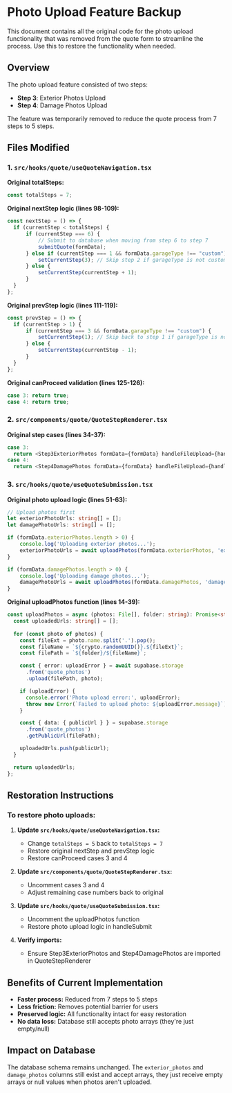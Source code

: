 # Photo Upload Feature Backup

This document contains all the original code for the photo upload functionality that was removed from the quote form to streamline the process. Use this to restore the functionality when needed.

## Overview

The photo upload feature consisted of two steps:
- **Step 3**: Exterior Photos Upload
- **Step 4**: Damage Photos Upload

The feature was temporarily removed to reduce the quote process from 7 steps to 5 steps.

## Files Modified

### 1. `src/hooks/quote/useQuoteNavigation.tsx`

**Original totalSteps:**
```typescript
const totalSteps = 7;
```

**Original nextStep logic (lines 98-109):**
```typescript
const nextStep = () => {
  if (currentStep < totalSteps) {
      if (currentStep === 6) {
          // Submit to database when moving from step 6 to step 7
          submitQuote(formData);
      } else if (currentStep === 1 && formData.garageType !== "custom") {
          setCurrentStep(3); // Skip step 2 if garageType is not custom
      } else {
          setCurrentStep(currentStep + 1);
      }
  }
};
```

**Original prevStep logic (lines 111-119):**
```typescript
const prevStep = () => {
  if (currentStep > 1) {
      if (currentStep === 3 && formData.garageType !== "custom") {
          setCurrentStep(1); // Skip back to step 1 if garageType is not custom
      } else {
          setCurrentStep(currentStep - 1);
      }
  }
};
```

**Original canProceed validation (lines 125-126):**
```typescript
case 3: return true;
case 4: return true;
```

### 2. `src/components/quote/QuoteStepRenderer.tsx`

**Original step cases (lines 34-37):**
```typescript
case 3:
  return <Step3ExteriorPhotos formData={formData} handleFileUpload={handleFileUpload} removePhoto={removePhoto} />;
case 4:
  return <Step4DamagePhotos formData={formData} handleFileUpload={handleFileUpload} removePhoto={removePhoto} />;
```

### 3. `src/hooks/quote/useQuoteSubmission.tsx`

**Original photo upload logic (lines 51-63):**
```typescript
// Upload photos first
let exteriorPhotoUrls: string[] = [];
let damagePhotoUrls: string[] = [];

if (formData.exteriorPhotos.length > 0) {
    console.log('Uploading exterior photos...');
    exteriorPhotoUrls = await uploadPhotos(formData.exteriorPhotos, 'exterior');
}

if (formData.damagePhotos.length > 0) {
    console.log('Uploading damage photos...');
    damagePhotoUrls = await uploadPhotos(formData.damagePhotos, 'damage');
}
```

**Original uploadPhotos function (lines 14-39):**
```typescript
const uploadPhotos = async (photos: File[], folder: string): Promise<string[]> => {
  const uploadedUrls: string[] = [];
  
  for (const photo of photos) {
    const fileExt = photo.name.split('.').pop();
    const fileName = `${crypto.randomUUID()}.${fileExt}`;
    const filePath = `${folder}/${fileName}`;

    const { error: uploadError } = await supabase.storage
      .from('quote_photos')
      .upload(filePath, photo);

    if (uploadError) {
      console.error('Photo upload error:', uploadError);
      throw new Error(`Failed to upload photo: ${uploadError.message}`);
    }

    const { data: { publicUrl } } = supabase.storage
      .from('quote_photos')
      .getPublicUrl(filePath);

    uploadedUrls.push(publicUrl);
  }

  return uploadedUrls;
};
```

## Restoration Instructions

### To restore photo uploads:

1. **Update `src/hooks/quote/useQuoteNavigation.tsx`:**
   - Change `totalSteps = 5` back to `totalSteps = 7`
   - Restore original nextStep and prevStep logic
   - Restore canProceed cases 3 and 4

2. **Update `src/components/quote/QuoteStepRenderer.tsx`:**
   - Uncomment cases 3 and 4
   - Adjust remaining case numbers back to original

3. **Update `src/hooks/quote/useQuoteSubmission.tsx`:**
   - Uncomment the uploadPhotos function
   - Restore photo upload logic in handleSubmit

4. **Verify imports:**
   - Ensure Step3ExteriorPhotos and Step4DamagePhotos are imported in QuoteStepRenderer

## Benefits of Current Implementation

- **Faster process:** Reduced from 7 steps to 5 steps
- **Less friction:** Removes potential barrier for users
- **Preserved logic:** All functionality intact for easy restoration
- **No data loss:** Database still accepts photo arrays (they're just empty/null)

## Impact on Database

The database schema remains unchanged. The `exterior_photos` and `damage_photos` columns still exist and accept arrays, they just receive empty arrays or null values when photos aren't uploaded.
